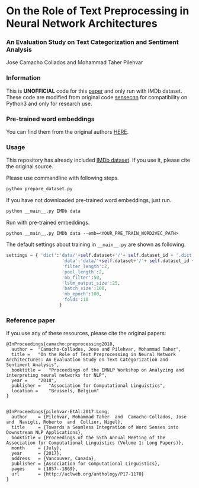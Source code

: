 
#  On the Role of Text Preprocessing in Neural Network Architectures

### An Evaluation Study on Text Categorization and Sentiment Analysis

Jose Camacho Collados and Mohammad Taher Pilehvar


### Information

This is **UNOFFICIAL** code for this [paper](https://arxiv.org/abs/1707.01780) and only run with IMDb dataset.
These code are modified from original code [sensecnn](https://github.com/pilehvar/sensecnn) for compatibility on Python3 and only for research use.

### Pre-trained word embeddings

You can find them from the original authors [HERE](https://github.com/pedrada88/preproc-textclassification/blob/master/README.md).

### Usage

This repository has already included [IMDb dataset](https://ai.stanford.edu/~amaas/data/sentiment/).
If you use it, please cite the original source.


Please use commandline with following steps.

```bash
python prepare_dataset.py
```

If you have not downloaded pre-trained word embeddings, just run.
```bash
python __main__.py IMDb data
```

Run with pre-trained embeddings.
```
python __main__.py IMDb data --emb=<YOUR_PRE_TRAIN_WORD2VEC_PATH>
```

The default settings about training in `__main__.py` are shown as following.

```python
settings = { 'dict':'data/'+self.dataset+'/'+ self.dataset_id + '.dict.pkl',
                     'data':'data/'+self.dataset+'/'+ self.dataset_id +'.pkl',
                     'filter_length':2,
                     'pool_length':2,
                     'nb_filter':50,
                     'lstm_output_size':25,
                     'batch_size':100,
                     'nb_epoch':100,
                     'folds':10
                    }
```


### Reference paper

If you use any of these resources, please cite the original papers:
```
@InProceedings{camacho:preprocessing2018,
  author = 	"Camacho-Collados, Jose and Pilehvar, Mohammad Taher",
  title = 	"On the Role of Text Preprocessing in Neural Network Architectures: An Evaluation Study on Text Categorization and Sentiment Analysis",
  booktitle = 	"Proceedings of the EMNLP Workshop on Analyzing and interpreting neural networks for NLP",
  year = 	"2018",
  publisher = 	"Association for Computational Linguistics",
  location = 	"Brussels, Belgium"
}


@InProceedings{pilehvar-EtAl:2017:Long,
  author    = {Pilehvar, Mohammad Taher  and  Camacho-Collados, Jose  and  Navigli, Roberto  and  Collier, Nigel},
  title     = {Towards a Seamless Integration of Word Senses into Downstream NLP Applications},
  booktitle = {Proceedings of the 55th Annual Meeting of the Association for Computational Linguistics (Volume 1: Long Papers)},
  month     = {July},
  year      = {2017},
  address   = {Vancouver, Canada},
  publisher = {Association for Computational Linguistics},
  pages     = {1857--1869},
  url       = {http://aclweb.org/anthology/P17-1170}
}
```


